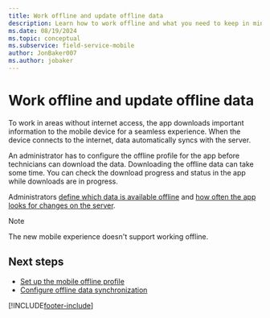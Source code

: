 ```yaml
---
title: Work offline and update offline data
description: Learn how to work offline and what you need to keep in mind.
ms.date: 08/19/2024
ms.topic: conceptual
ms.subservice: field-service-mobile
author: JonBaker007
ms.author: jobaker
---
```


# Work offline and update offline data

To work in areas without internet access, the app downloads important information to the mobile device for a seamless experience. When the device connects to the internet, data automatically syncs with the server.

An administrator has to configure the offline profile for the app before technicians can download the data. 
Downloading the offline data can take some time. You can check the download progress and status in the app while downloads are in progress.

Administrators [define which data is available offline](set-up-offline-profile.md) and [how often the app looks for changes on the server](offline-data-sync.md).

> [!NOTE]
> The new mobile experience doesn't support working offline.

## Next steps

- [Set up the mobile offline profile](set-up-offline-profile.md)
- [Configure offline data synchronization](offline-data-sync.md)

[!INCLUDE[footer-include](../../includes/footer-banner.md)]
